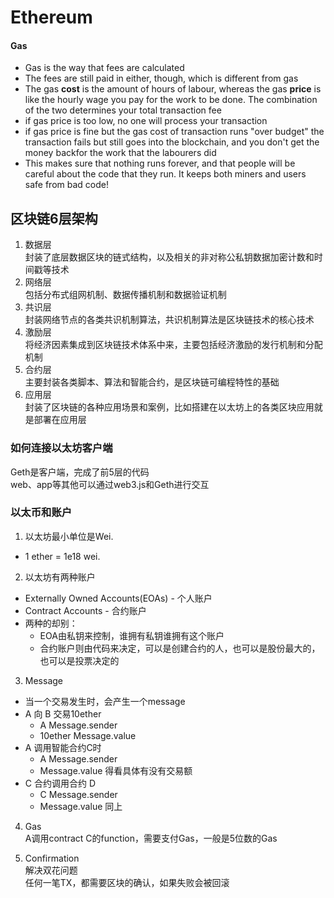 # Ethereum

#### Gas
- Gas is the way that fees are calculated  
- The fees are still paid in either, though, which is different from gas  
- The gas **cost** is the amount of hours of labour, whereas the gas **price** is like the hourly wage you pay for the work to be done. The combination of the two determines your total transaction fee  
- if gas price is too low, no one will process your transaction  
- if gas price is fine but the gas cost of transaction runs "over budget" the transaction fails but still goes into the blockchain, and you don't get the money backfor the work that the labourers did  
- This makes sure that nothing runs forever, and that people will be careful about the code that they run. It keeps both miners and users safe from bad code!  

## 区块链6层架构
1. 数据层  
  封装了底层数据区块的链式结构，以及相关的非对称公私钥数据加密计数和时间戳等技术
2. 网络层  
  包括分布式组网机制、数据传播机制和数据验证机制  
3. 共识层  
  封装网络节点的各类共识机制算法，共识机制算法是区块链技术的核心技术  
4. 激励层  
  将经济因素集成到区块链技术体系中来，主要包括经济激励的发行机制和分配机制  
5. 合约层  
  主要封装各类脚本、算法和智能合约，是区块链可编程特性的基础  
6. 应用层  
  封装了区块链的各种应用场景和案例，比如搭建在以太坊上的各类区块应用就是部署在应用层  


### 如何连接以太坊客户端  
Geth是客户端，完成了前5层的代码  
web、app等其他可以通过web3.js和Geth进行交互  

### 以太币和账户  
1. 以太坊最小单位是Wei.  
  - 1 ether = 1e18 wei.  

2. 以太坊有两种账户  
  - Externally Owned Accounts(EOAs) - 个人账户  
  - Contract Accounts - 合约账户  
  - 两种的却别：
    - EOA由私钥来控制，谁拥有私钥谁拥有这个账户  
    - 合约账户则由代码来决定，可以是创建合约的人，也可以是股份最大的，也可以是投票决定的  

3. Message  
  - 当一个交易发生时，会产生一个message  
  - A 向 B 交易10ether
    - A Message.sender  
    - 10ether Message.value  
  - A 调用智能合约C时  
    - A Message.sender  
    - Message.value 得看具体有没有交易额  
  - C 合约调用合约 D  
    - C Message.sender  
    - Message.value 同上

4. Gas  
  A调用contract C的function，需要支付Gas，一般是5位数的Gas  

5. Confirmation  
  解决双花问题  
  任何一笔TX，都需要区块的确认，如果失败会被回滚  

### 
